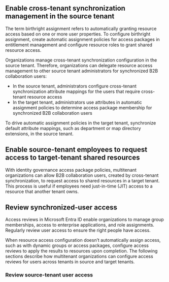 ## Enable cross-tenant synchronization management in the source tenant

The term birthright assignment refers to automatically granting resource access based on one or more user properties. To configure birthright assignment, create automatic assignment policies for access packages in entitlement management and configure resource roles to grant shared resource access.

Organizations manage cross-tenant synchronization configuration in the source tenant. Therefore, organizations can delegate resource access management to other source tenant administrators for synchronized B2B collaboration users:

- In the source tenant, administrators configure cross-tenant synchronization attribute mappings for the users that require cross-tenant resource access
- In the target tenant, administrators use attributes in automatic assignment policies to determine access package membership for synchronized B2B collaboration users

To drive automatic assignment policies in the target tenant, synchronize default attribute mappings, such as department or map directory extensions, in the source tenant.

## Enable source-tenant employees to request access to target-tenant shared resources

With identity governance access package policies, multitenant organizations can allow B2B collaboration users, created by cross-tenant synchronization, to request access to shared resources in a target tenant. This process is useful if employees need just-in-time (JIT) access to a resource that another tenant owns.

## Review synchronized-user access

Access reviews in Microsoft Entra ID enable organizations to manage group memberships, access to enterprise applications, and role assignments. Regularly review user access to ensure the right people have access.

When resource access configuration doesn’t automatically assign access, such as with dynamic groups or access packages, configure access reviews to apply the results to resources upon completion. The following sections describe how multitenant organizations can configure access reviews for users across tenants in source and target tenants.

### Review source-tenant user access